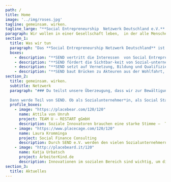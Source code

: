 ```yaml
---
path: /
title: Home
image: '../img/roses.jpg'
tagline: gemeinsam. wirken.
tagline_large: "**Social Entrepreneurship  Netzwerk Deutschland e.V.** Das Netzwerk für Social Entrepreneure und Social Startups in Deutschland."
paragraph: Wir wollen in einer Gesellschaft leben,  in der alle Menschen vom Fortschritt profitieren. Dafür vernetzen wir den Social Entrepreneurship Sektor und geben ihm eine Stimme.
section_1: 
  title: Was wir tun
  paragraph: "Das **Social Entrepreneurship Netzwerk Deutschland** ist die Anlaufstelle für das Thema Social Entrepreneurship in Deutschland. Wir vernetzen den Sektor und geben ihm eine Stimme!"
  boxes: 
    - description: "**SEND vertritt die Interessen  von Social Entrepreneurship in Deutschland, um die Rahmenbedingungen für Sozialunternehmer*innen zu verbessern.**"
    - description: "**SEND fördert die Sichtbar-keit von Sozial-unternehmer*innen und ihren Lösungen in der Öffentlichkeit.**"
    - description: "**SEND setzt auf Vernetzung, Bildung und Qualifizierung über Fachgruppen, Workshops und Events.**"
    - description: "**SEND baut Brücken zu Akteuren aus der Wohlfahrt, Politik und Wirtschaft.**"
section_2:
  title: gemeinsam. wirken.
  subtitle: Netzwerk
  paragraph: "### Du teilst unsere Überzeugung, dass wir zur Bewältigung unserer gesellschaftlichen Herausforderungen zeitgemäße Lösungen brauchen? 
  
  Dann werde Teil von SEND. Ob als Sozialunternehmer*in, als Social Startup oder als Fördermitglied. als Mitglied hast Du direkten Einfluss auf die Arbeit von SEND, wirst Teil eines weitreichenden [Netzwerks](/netzwerk) und erhältst Zugang zu verschiedenen Bildungs- und Austauschmöglichkeiten. Lass uns gemeinsam. wirken."
  profile_boxes:
    - image: "https://placebear.com/120/120"
      name: Attila von Unruh
      project: TEAM U — RESTART gGmbH
      description: Soziale Innovatoren brauchen eine starke Stimme –  TEAM U engagiert sich bei SEND, weil wir nur  gemeinsam Veränderungen bewirken können
    - image: "https://www.placecage.com/120/120"
      name: Laura Kromminga 
      project: Social Finance Consulting
      description: Durch SEND e.V. werden den vielen Sozialunternehmern in Deutschland eine gemeinsame Stimme gegeben, um langfristig und grundlegend etwas bewegen zu können
    - image: "http://placebeard.it/120"
      name: Katja Urbatsch
      project: ArbeiterKind.de
      description: Innovationen im sozialen Bereich sind wichtig, um die Bedürfnisse einer Gesellschaft im Zeitalter von ansteigender Komplexität, Wertewandel, Diversität, Indivisualisierung, Globalisierung etc. zu hören, zu artikulieren und zu erfüllen.
section_3:
  title: Aktuelles
---
```

